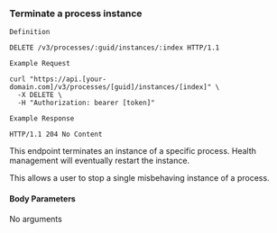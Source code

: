 ### Terminate a process instance

```
Definition
```

```http
DELETE /v3/processes/:guid/instances/:index HTTP/1.1
```

```
Example Request
```

```shell
curl "https://api.[your-domain.com]/v3/processes/[guid]/instances/[index]" \
  -X DELETE \
  -H "Authorization: bearer [token]"
```

```
Example Response
```

```http
HTTP/1.1 204 No Content
```

This endpoint terminates an instance of a specific process. Health management will eventually restart the instance.

This allows a user to stop a single misbehaving instance of a process.

#### Body Parameters

<p class='no-body-parameters-outer'>
  <span class='no-body-parameters-required'>
    No arguments
  </span>
</p>
